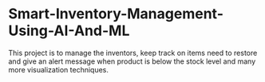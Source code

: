 # Smart-Inventory-Management-Using-AI-And-ML
This project is to manage the inventors, keep track on items need to restore and give an alert message when product is below the stock level and many more visualization techniques. 
